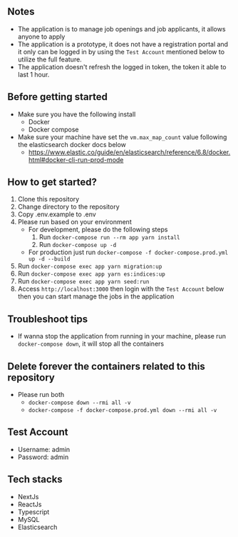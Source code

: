 ## Notes
- The application is to manage job openings and job applicants, it allows anyone to apply
- The application is a prototype, it does not have a registration portal and it only can be logged in by using the `Test Account` mentioned below to utilize the full feature.
- The application doesn't refresh the logged in token, the token it able to last 1 hour.
## Before getting started
- Make sure you have the following install
    - Docker
    - Docker compose
- Make sure your machine have set the `vm.max_map_count` value following the elasticsearch docker docs below
    - https://www.elastic.co/guide/en/elasticsearch/reference/6.8/docker.html#docker-cli-run-prod-mode
## How to get started?
1. Clone this repository
2. Change directory to the repository
3. Copy .env.example to .env
4. Please run based on your environment
    - For development, please do the following steps
        1. Run `docker-compose run --rm app yarn install`
        2. Run `docker-compose up -d`
    - For production just run `docker-compose -f docker-compose.prod.yml up -d --build`
5. Run `docker-compose exec app yarn migration:up`
6. Run `docker-compose exec app yarn es:indices:up`
7. Run `docker-compose exec app yarn seed:run`
8. Access `http://localhost:3000` then login with the `Test Account` below then you can start manage the jobs in the application

## Troubleshoot tips
- If wanna stop the application from running in your machine, please run `docker-compose down`, it will stop all the containers

## Delete forever the containers related to this repository
- Please run both
    - `docker-compose down --rmi all -v`
    - `docker-compose -f docker-compose.prod.yml down --rmi all -v`

## Test Account
- Username: admin
- Password: admin

## Tech stacks
- NextJs
- ReactJs
- Typescript
- MySQL
- Elasticsearch
